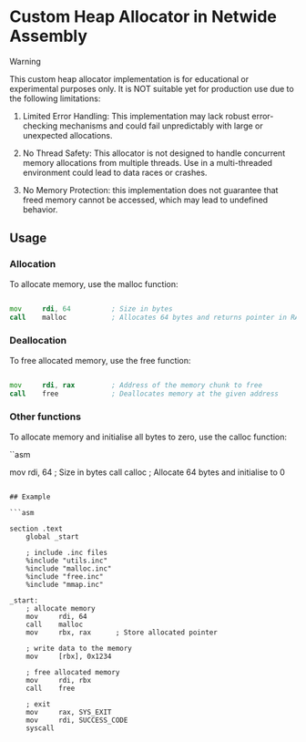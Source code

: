 # Custom Heap Allocator in Netwide Assembly

> [!WARNING]
> This custom heap allocator implementation is for educational or experimental purposes only.
> It is NOT suitable yet for production use due to the following limitations:
> 
> 1. Limited Error Handling: This implementation may lack robust error-checking mechanisms
>    and could fail unpredictably with large or unexpected allocations.
>
> 2. No Thread Safety: This allocator is not designed to handle concurrent memory allocations
>    from multiple threads. Use in a multi-threaded environment could lead to data races or crashes.
>
> 3. No Memory Protection: this implementation does not
>    guarantee that freed memory cannot be accessed, which may lead to undefined behavior.

## Usage

### Allocation

To allocate memory, use the malloc function:

```asm

mov     rdi, 64          ; Size in bytes
call    malloc           ; Allocates 64 bytes and returns pointer in RAX
```

### Deallocation

To free allocated memory, use the free function:

```asm

mov     rdi, rax         ; Address of the memory chunk to free
call    free             ; Deallocates memory at the given address
```

### Other functions
To allocate memory and initialise all bytes to zero, use the calloc function:

``asm

mov     rdi, 64 ; Size in bytes
call    calloc ; Allocate 64 bytes and initialise to 0 
```

## Example

```asm

section .text
    global _start

    ; include .inc files
    %include "utils.inc"
    %include "malloc.inc"
    %include "free.inc"
    %include "mmap.inc"

_start:
    ; allocate memory
    mov     rdi, 64
    call    malloc
    mov     rbx, rax      ; Store allocated pointer

    ; write data to the memory
    mov     [rbx], 0x1234

    ; free allocated memory
    mov     rdi, rbx
    call    free

    ; exit
    mov     rax, SYS_EXIT
    mov     rdi, SUCCESS_CODE
    syscall
```

